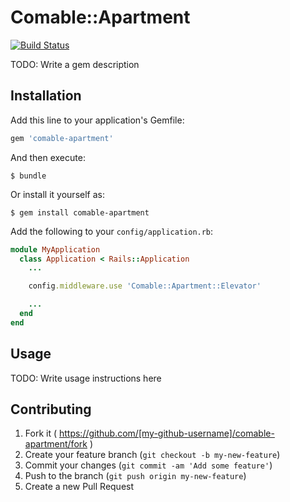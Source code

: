 # Comable::Apartment

[![Build Status](https://img.shields.io/travis/appirits/comable-apartment.svg?style=flat-square)](http://travis-ci.org/appirits/comable-apartment)

TODO: Write a gem description

## Installation

Add this line to your application's Gemfile:

```ruby
gem 'comable-apartment'
```

And then execute:

    $ bundle

Or install it yourself as:

    $ gem install comable-apartment

Add the following to your `config/application.rb`:

```ruby
module MyApplication
  class Application < Rails::Application
    ...

    config.middleware.use 'Comable::Apartment::Elevator'

    ...
  end
end
```

## Usage

TODO: Write usage instructions here

## Contributing

1. Fork it ( https://github.com/[my-github-username]/comable-apartment/fork )
2. Create your feature branch (`git checkout -b my-new-feature`)
3. Commit your changes (`git commit -am 'Add some feature'`)
4. Push to the branch (`git push origin my-new-feature`)
5. Create a new Pull Request
